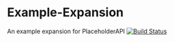 # Example-Expansion
An example expansion for PlaceholderAPI
[![Build Status](http://ci.extendedclip.com/buildStatus/icon?job=Example-Expansion)](http://ci.extendedclip.com/job/Example-Expansion/)
